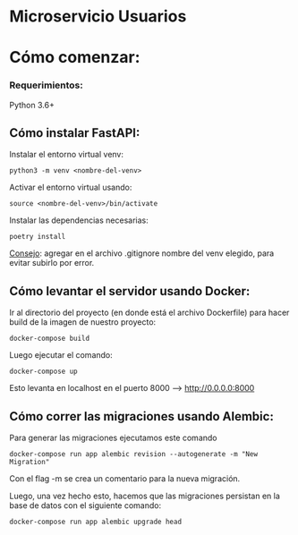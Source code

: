 # Microservicio Usuarios

# Cómo comenzar:

### Requerimientos:
Python 3.6+

## Cómo instalar FastAPI:
Instalar el entorno virtual venv:
```
python3 -m venv <nombre-del-venv>
```
Activar el entorno virtual usando:
```
source <nombre-del-venv>/bin/activate
```
Instalar las dependencias necesarias:
```
poetry install
```

<u>Consejo</u>: agregar en el archivo .gitignore nombre del venv elegido, para evitar subirlo por error.

## Cómo levantar el servidor usando Docker:

Ir al directorio del proyecto (en donde está el archivo Dockerfile) para hacer build de la imagen de nuestro proyecto:

```
docker-compose build
```

Luego ejecutar el comando:
```
docker-compose up
```

Esto levanta en localhost en el puerto 8000 --> http://0.0.0.0:8000

## Cómo correr las migraciones usando Alembic:
Para generar las migraciones ejecutamos este comando

```
docker-compose run app alembic revision --autogenerate -m "New Migration"
```

Con el flag -m se crea un comentario para la nueva migración.

Luego, una vez hecho esto, hacemos que las migraciones persistan en la base de datos con el siguiente comando:

```
docker-compose run app alembic upgrade head
```
